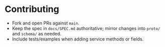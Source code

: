 # Contributing
- Fork and open PRs against `main`.
- Keep the spec in `docs/SPEC.md` authoritative; mirror changes into `proto/` and `schema/` as needed.
- Include tests/examples when adding service methods or fields.
